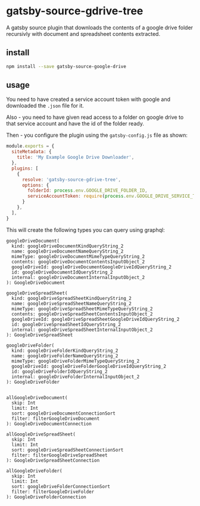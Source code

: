 # gatsby-source-gdrive-tree

A gatsby source plugin that downloads the contents of a google drive folder recursivly with document and spreadsheet contents extracted.

## install

```bash
npm install --save gatsby-source-google-drive
```

## usage

You need to have created a service account token with google and downloaded the `.json` file for it.

Also - you need to have given read access to a folder on google drive to that service account and have the id of the folder ready.

Then - you configure the plugin using the `gatsby-config.js` file as shown:

```javascript
module.exports = {
  siteMetadata: {
    title: 'My Example Google Drive Downloader',
  },
  plugins: [
    {
      resolve: 'gatsby-source-gdrive-tree',
      options: {
        folderId: process.env.GOOGLE_DRIVE_FOLDER_ID,
        serviceAccountToken: require(process.env.GOOGLE_DRIVE_SERVICE_TOKEN_FILE)
      }
    },
  ],
}
```

This will create the following types you can query using graphql:

```
googleDriveDocument(
  kind: googleDriveDocumentKindQueryString_2
  name: googleDriveDocumentNameQueryString_2
  mimeType: googleDriveDocumentMimeTypeQueryString_2
  contents: googleDriveDocumentContentsInputObject_2
  googleDriveId: googleDriveDocumentGoogleDriveIdQueryString_2
  id: googleDriveDocumentIdQueryString_2
  internal: googleDriveDocumentInternalInputObject_2
): GoogleDriveDocument

googleDriveSpreadSheet(
  kind: googleDriveSpreadSheetKindQueryString_2
  name: googleDriveSpreadSheetNameQueryString_2
  mimeType: googleDriveSpreadSheetMimeTypeQueryString_2
  contents: googleDriveSpreadSheetContentsInputObject_2
  googleDriveId: googleDriveSpreadSheetGoogleDriveIdQueryString_2
  id: googleDriveSpreadSheetIdQueryString_2
  internal: googleDriveSpreadSheetInternalInputObject_2
): GoogleDriveSpreadSheet

googleDriveFolder(
  kind: googleDriveFolderKindQueryString_2
  name: googleDriveFolderNameQueryString_2
  mimeType: googleDriveFolderMimeTypeQueryString_2
  googleDriveId: googleDriveFolderGoogleDriveIdQueryString_2
  id: googleDriveFolderIdQueryString_2
  internal: googleDriveFolderInternalInputObject_2
): GoogleDriveFolder


allGoogleDriveDocument(
  skip: Int
  limit: Int
  sort: googleDriveDocumentConnectionSort
  filter: filterGoogleDriveDocument
): GoogleDriveDocumentConnection

allGoogleDriveSpreadSheet(
  skip: Int
  limit: Int
  sort: googleDriveSpreadSheetConnectionSort
  filter: filterGoogleDriveSpreadSheet
): GoogleDriveSpreadSheetConnection

allGoogleDriveFolder(
  skip: Int
  limit: Int
  sort: googleDriveFolderConnectionSort
  filter: filterGoogleDriveFolder
): GoogleDriveFolderConnection
```

